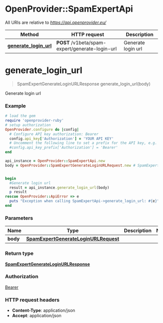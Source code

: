 # OpenProvider::SpamExpertApi

All URIs are relative to *https://api.openprovider.eu/*

Method | HTTP request | Description
------------- | ------------- | -------------
[**generate_login_url**](SpamExpertApi.md#generate_login_url) | **POST** /v1beta/spam-expert/generate-login-url | Generate login url

# **generate_login_url**
> SpamExpertGenerateLoginURLResponse generate_login_url(body)

Generate login url

### Example
```ruby
# load the gem
require 'openprovider-ruby'
# setup authorization
OpenProvider.configure do |config|
  # Configure API key authorization: Bearer
  config.api_key['Authorization'] = 'YOUR API KEY'
  # Uncomment the following line to set a prefix for the API key, e.g. 'Bearer' (defaults to nil)
  #config.api_key_prefix['Authorization'] = 'Bearer'
end

api_instance = OpenProvider::SpamExpertApi.new
body = OpenProvider::SpamExpertGenerateLoginURLRequest.new # SpamExpertGenerateLoginURLRequest | 


begin
  #Generate login url
  result = api_instance.generate_login_url(body)
  p result
rescue OpenProvider::ApiError => e
  puts "Exception when calling SpamExpertApi->generate_login_url: #{e}"
end
```

### Parameters

Name | Type | Description  | Notes
------------- | ------------- | ------------- | -------------
 **body** | [**SpamExpertGenerateLoginURLRequest**](SpamExpertGenerateLoginURLRequest.md)|  | 

### Return type

[**SpamExpertGenerateLoginURLResponse**](SpamExpertGenerateLoginURLResponse.md)

### Authorization

[Bearer](../README.md#Bearer)

### HTTP request headers

 - **Content-Type**: application/json
 - **Accept**: application/json



